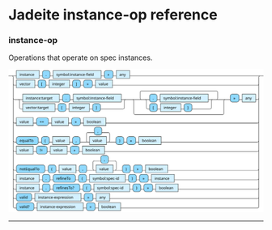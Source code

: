 <!---
  This markdown file was generated. Do not edit.
  -->

# Jadeite instance-op reference

### <a name="instance-op"></a>instance-op

Operations that operate on spec instances.

!["instance-op"](./halite-bnf-diagrams/instance-op-j.svg)

---
